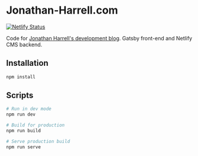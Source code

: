 # Jonathan-Harrell.com

[![Netlify Status](https://api.netlify.com/api/v1/badges/cf8f597c-dae5-4c4b-b70d-3cea9aab01da/deploy-status)](https://app.netlify.com/sites/jonathan-harrell/deploys)

Code for [Jonathan Harrell's development blog](https://www.jonathan-harrell.com). Gatsby front-end and Netlify CMS backend.

## Installation

```sh
npm install
```

## Scripts

```sh
# Run in dev mode
npm run dev

# Build for production
npm run build

# Serve production build
npm run serve
```
